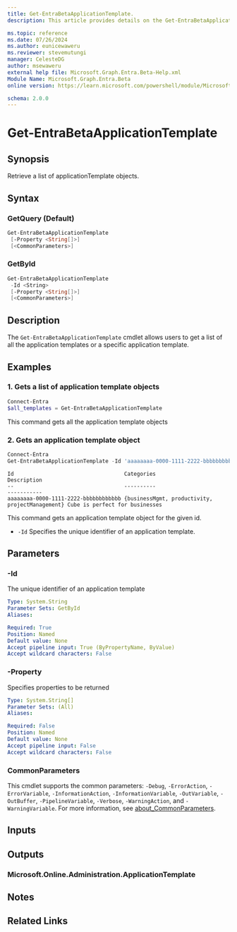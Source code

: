 ```yaml
---
title: Get-EntraBetaApplicationTemplate.
description: This article provides details on the Get-EntraBetaApplicationTemplate command.

ms.topic: reference
ms.date: 07/26/2024
ms.author: eunicewaweru
ms.reviewer: stevemutungi
manager: CelesteDG
author: msewaweru
external help file: Microsoft.Graph.Entra.Beta-Help.xml
Module Name: Microsoft.Graph.Entra.Beta
online version: https://learn.microsoft.com/powershell/module/Microsoft.Graph.Entra.Beta/Get-EntraBetaApplicationTemplate

schema: 2.0.0
---
```


# Get-EntraBetaApplicationTemplate

## Synopsis

Retrieve a list of applicationTemplate objects.

## Syntax

### GetQuery (Default)

```powershell
Get-EntraBetaApplicationTemplate
 [-Property <String[]>]
 [<CommonParameters>]
```

### GetById

```powershell
Get-EntraBetaApplicationTemplate
 -Id <String>
 [-Property <String[]>]
 [<CommonParameters>]
```

## Description

The `Get-EntraBetaApplicationTemplate` cmdlet allows users to get a list of all the application templates or a specific application template.

## Examples

### 1. Gets a list of application template objects

```powershell
Connect-Entra
$all_templates = Get-EntraBetaApplicationTemplate
```

This command gets all the application template objects

### 2. Gets an application template object

```powershell
Connect-Entra
Get-EntraBetaApplicationTemplate -Id 'aaaaaaaa-0000-1111-2222-bbbbbbbbbbbb'
```

```Output
Id                                   Categories                                      Description
--                                   ----------                                      -----------
aaaaaaaa-0000-1111-2222-bbbbbbbbbbbb {businessMgmt, productivity, projectManagement} Cube is perfect for businesses
```

This command gets an application template object for the given id.

- `-Id` Specifies the unique identifier of an application template.

## Parameters

### -Id

The unique identifier of an application template

```yaml
Type: System.String
Parameter Sets: GetById
Aliases:

Required: True
Position: Named
Default value: None
Accept pipeline input: True (ByPropertyName, ByValue)
Accept wildcard characters: False
```

### -Property

Specifies properties to be returned

```yaml
Type: System.String[]
Parameter Sets: (All)
Aliases:

Required: False
Position: Named
Default value: None
Accept pipeline input: False
Accept wildcard characters: False
```

### CommonParameters

This cmdlet supports the common parameters: `-Debug`, `-ErrorAction`, `-ErrorVariable`, `-InformationAction`, `-InformationVariable`, `-OutVariable`, `-OutBuffer`, `-PipelineVariable`, `-Verbose`, `-WarningAction`, and `-WarningVariable`. For more information, see [about_CommonParameters](https://go.microsoft.com/fwlink/?LinkID=113216).

## Inputs

## Outputs

### Microsoft.Online.Administration.ApplicationTemplate

## Notes

## Related Links
